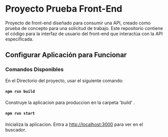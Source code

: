 # Proyecto Prueba Front-End
Proyecto de front-end diseñado para consumir una API, creado como prueba de concepto para una solicitud de trabajo. Este repositorio contiene el código para la interfaz de usuario del front-end que interactúa con la API especificada.

## Configurar Aplicación para Funcionar

### Comandos Disponibles

En el Directorio del proyecto, usar el siguiente comando:

#### `npm run build`

Construye la aplicacion para produccion en la carpeta 'build' .

#### `npm run start`

Inicializa la aplicacion.
Entra a [http://localhost:3000](http://localhost:3000) para ver en el buscador.
